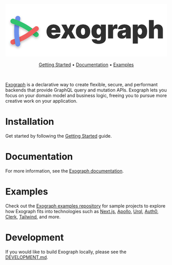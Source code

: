 <a href="https://exograph.dev">
  <p align="center">
    <picture width=80%>
      <source media="(prefers-color-scheme: dark)" srcset="logo-dark.png">
      <source media="(prefers-color-scheme: light)" srcset="logo-light.png">
      <img alt="Exograph" src="logo-light.svg">
    </picture>
  </p>
</a>

<p align="center">
  <a href="https://exograph.dev/docs/getting-started">Getting Started</a> •
  <a href="https://exograph.dev/docs">Documentation</a> •
  <a href="https://github.com/exograph/examples">Examples</a>
</p>

<br/>

[Exograph](https://exograph.dev) is a declarative way to create flexible, secure, and performant backends that provide GraphQL query and mutation APIs. Exograph lets you focus on your domain model and business logic, freeing you to pursue more creative work on your application.

# Installation

Get started by following the [Getting Started](https://exograph.dev/docs/getting-started) guide.

# Documentation

For more information, see the [Exograph documentation](https://exograph.dev/docs).

# Examples

Check out the [Exograph examples repository](https://github.com/exograph/examples) for sample projects to explore how Exograph fits into technologies such as [Next.js](https://nextjs.org/), [Apollo](https://www.apollographql.com/docs/react/), [Urql](https://formidable.com/open-source/urql/), [Auth0](https://auth0.com), [Clerk](https://clerk.com), [Tailwind](https://tailwindcss.com/), and more.

# Development

If you would like to build Exograph locally, please see the [DEVELOPMENT.md](DEVELOPMENT.md).
